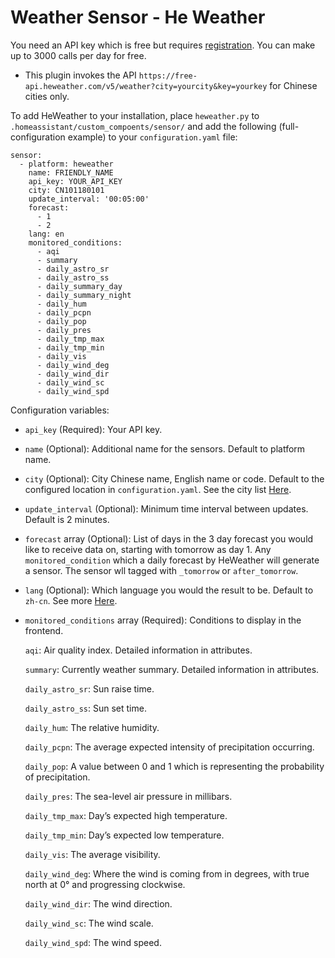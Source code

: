 # Weather Sensor - He Weather

You need an API key which is free but requires [registration](https://www.heweather.com). You can make up to 3000 calls per day for free.

* This plugin invokes the API `https://free-api.heweather.com/v5/weather?city=yourcity&key=yourkey` for Chinese cities only.

To add HeWeather to your installation, place `heweather.py` to `.homeassistant/custom_compoents/sensor/` and add the following (full-configuration example) to your `configuration.yaml` file:

```
sensor:
  - platform: heweather
    name: FRIENDLY_NAME
    api_key: YOUR_API_KEY
    city: CN101180101
    update_interval: '00:05:00'
    forecast:
      - 1
      - 2
    lang: en
    monitored_conditions:
      - aqi
      - summary
      - daily_astro_sr
      - daily_astro_ss
      - daily_summary_day
      - daily_summary_night
      - daily_hum
      - daily_pcpn
      - daily_pop
      - daily_pres
      - daily_tmp_max
      - daily_tmp_min
      - daily_vis
      - daily_wind_deg
      - daily_wind_dir
      - daily_wind_sc
      - daily_wind_spd

```
Configuration variables:

* `api_key` (Required): Your API key.

* `name` (Optional): Additional name for the sensors. Default to platform name.

* `city` (Optional): City Chinese name, English name or code. Default to the configured location in `configuration.yaml`. See the city list [Here](https://cdn.heweather.com/china-city-list.txt).

* `update_interval` (Optional): Minimum time interval between updates. Default is 2 minutes.

* `forecast` array (Optional): List of days in the 3 day forecast you would like to receive data on, starting with tomorrow as day 1. Any `monitored_condition` which a daily forecast by HeWeather will generate a sensor. The sensor wll tagged with `_tomorrow` or `after_tomorrow`.

* `lang` (Optional): Which language you would the result to be. Default to `zh-cn`. See more [Here](https://www.heweather.com/documents/i18n).

* `monitored_conditions` array (Required): Conditions to display in the frontend.

    `aqi`: Air quality index. Detailed information in attributes.

    `summary`: Currently weather summary. Detailed information in attributes.

    `daily_astro_sr`: Sun raise time.

    `daily_astro_ss`: Sun set time.

    `daily_hum`: The relative humidity.

    `daily_pcpn`: The average expected intensity of precipitation occurring.

    `daily_pop`: A value between 0 and 1 which is representing the probability of precipitation.

    `daily_pres`: The sea-level air pressure in millibars.

    `daily_tmp_max`: Day’s expected high temperature.

    `daily_tmp_min`: Day’s expected low temperature.

    `daily_vis`: The average visibility.

    `daily_wind_deg`: Where the wind is coming from in degrees, with true north at 0° and progressing clockwise.

    `daily_wind_dir`: The wind direction.

    `daily_wind_sc`: The wind scale.

    `daily_wind_spd`: The wind speed.

